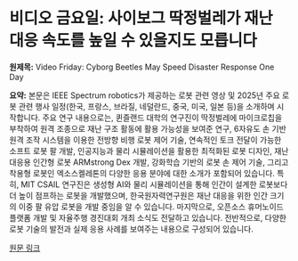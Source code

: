 # 비디오 금요일: 사이보그 딱정벌레가 재난 대응 속도를 높일 수 있을지도 모릅니다

**원제목:** Video Friday: Cyborg Beetles May Speed Disaster Response One Day

**요약:** 본문은 IEEE Spectrum robotics가 제공하는 로봇 관련 영상 및 2025년 주요 로봇 관련 행사 일정(한국, 프랑스, 브라질, 네덜란드, 중국, 미국, 일본 등)을 소개하며 시작합니다.  주요 연구 내용으로는, 퀸즐랜드 대학의 연구진이 딱정벌레에 마이크로칩을 부착하여 원격 조종으로 재난 구조 활동에 활용 가능성을 보여준 연구, 6자유도 손 기반 원격 조작 시스템을 이용한 전방향 비행 로봇 제어 기술, 연속적인 토크 전달이 가능한 소프트 로봇 팔 개발,  인공지능과 물리 시뮬레이션을 활용한 최적화된 로봇 디자인,  재난 대응용 인간형 로봇 ARMstrong Dex 개발,  강화학습 기반의 로봇 손 제어 기술, 그리고 착용형 로봇인 엑소스켈레톤의 다양한 응용 분야에 대한 소개가 포함되어 있습니다.  특히,  MIT CSAIL 연구진은 생성형 AI와 물리 시뮬레이션을 통해 인간이 설계한 로봇보다 더 높이 점프하는 로봇을 개발했으며, 한국원자력연구원은 재난 대응을 위한 인간 크기의 이중 팔 유압 로봇을 개발 중임을 알 수 있습니다.  마지막으로, 오픈소스 휴머노이드 플랫폼 개발 및 자율주행 경진대회 개최 소식도 전달하고 있습니다.  전반적으로, 다양한 로봇 기술의 발전과 실제 응용 사례를 보여주는 내용으로 구성되어 있습니다.

[원문 링크](https://spectrum.ieee.org/video-friday-cyborg-beetles)
